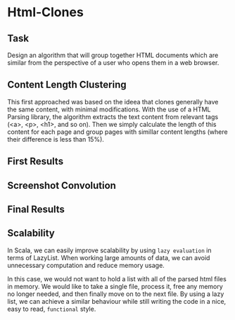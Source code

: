 # Html-Clones

## Task

Design an algorithm that will group together HTML documents which are similar from the perspective of a user who opens them in a web browser.

## Content Length Clustering

This first approached was based on the ideea that clones generally have the same content, with minimal modifications. With the use of a HTML Parsing library, the algorithm extracts the text content from relevant tags (<a\>, <p\>, <h1\>, and so on). Then we simply calculate the length of this content for each page and group pages with simillar content lengths (where their difference is less than 15%).

## First Results

## Screenshot Convolution

## Final Results

## Scalability

In Scala, we can easily improve scalability by using `lazy evaluation` in terms of LazyList. When working large amounts of data, we can avoid unnecessary computation and reduce memory usage.

In this case, we would not want to hold a list with all of the parsed html files in memory. We would like to take a single file, process it, free any memory no longer needed, and then finally move on to the next file. By using a lazy list, we can achieve a similar behaviour while still writing the code in a nice, easy to read, `functional` style.
